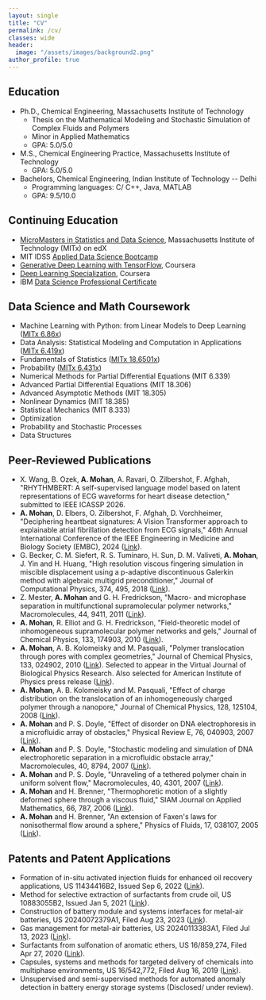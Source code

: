 ```yaml
---
layout: single
title: "CV"
permalink: /cv/
classes: wide
header:
  image: "/assets/images/background2.png"
author_profile: true
---
```


## Education
* Ph.D., Chemical Engineering, Massachusetts Institute of Technology
    * Thesis on the Mathematical Modeling and Stochastic Simulation of Complex Fluids and Polymers
    * Minor in Applied Mathematics
    * GPA: 5.0/5.0
* M.S., Chemical Engineering Practice, Massachusetts Institute of Technology
    * GPA: 5.0/5.0
* Bachelors, Chemical Engineering, Indian Institute of Technology -- Delhi
    * Programming languages: C/ C++, Java, MATLAB
    * GPA: 9.5/10.0

## Continuing Education
* [MicroMasters in Statistics and Data Science](https://credentials.edx.org/credentials/d3446efc119b461497f620a75ba4ac07/), Massachusetts Institute of Technology (MITx) on edX
* MIT IDSS [Applied Data Science Bootcamp](https://www.linkedin.com/in/arunamohan/overlay/1613015230698/single-media-viewer/?profileId=ACoAADHFiZIBLuthnVHOU_0CFzb08c6b-JzViKM)
* [Generative Deep Learning with TensorFlow](https://www.coursera.org/account/accomplishments/verify/HWDU7JF9CEKK), Coursera
* [Deep Learning Specialization](https://www.coursera.org/account/accomplishments/specialization/BA3KC75PNRNR?utm_source=link&utm_medium=certificate&utm_content=cert_image&utm_campaign=sharing_cta&utm_product=s12n), Coursera
* IBM [Data Science Professional Certificate](https://www.coursera.org/account/accomplishments/specialization/certificate/8PLL5GPDU4QD)

## Data Science and Math Coursework
* Machine Learning with Python: from Linear Models to Deep Learning ([MITx 6.86x](https://www.edx.org/course/machine-learning-with-python-from-linear-models-to))
* Data Analysis: Statistical Modeling and Computation in Applications ([MITx 6.419x](https://www.edx.org/course/statistics-computation-and-applications))
* Fundamentals of Statistics ([MITx 18.6501x](https://www.edx.org/course/fundamentals-of-statistics))
* Probability ([MITx 6.431x](https://www.edx.org/course/probability-the-science-of-uncertainty-and-data)) 
* Numerical Methods for Partial Differential Equations (MIT 6.339)
* Advanced Partial Differential Equations (MIT 18.306)
* Advanced Asymptotic Methods (MIT 18.305)
* Nonlinear Dynamics (MIT 18.385)
* Statistical Mechanics (MIT 8.333)
* Optimization
* Probability and Stochastic Processes
* Data Structures

## Peer-Reviewed Publications
* X. Wang, B. Ozek, **A. Mohan**, A. Ravari, O. Zilbershot, F. Afghah, "RHYTHMBERT: A self-supervised language model based on latent representations of ECG waveforms for heart disease detection," submitted to IEEE ICASSP 2026.
* **A. Mohan**, D. Elbers, O. Zilbershot, F. Afghah, D. Vorchheimer, "Deciphering heartbeat signatures: A Vision Transformer approach to explainable atrial fibrillation detection from ECG signals," 46th Annual International Conference of the IEEE Engineering in Medicine and Biology Society (EMBC), 2024 ([Link](https://ieeexplore.ieee.org/document/10782666/)).
* G. Becker, C. M. Siefert, R. S. Tuminaro, H. Sun, D. M. Valiveti, **A. Mohan**, J. Yin and H. Huang, "High resolution viscous fingering simulation in miscible displacement using a p-adaptive discontinuous Galerkin method with algebraic multigrid preconditioner," Journal of Computational Physics, 374, 495, 2018 ([Link](https://www.sciencedirect.com/science/article/abs/pii/S0021999118304571)).
* Z. Mester, **A. Mohan** and G. H. Fredrickson, "Macro- and microphase separation in multifunctional supramolecular polymer networks," Macromolecules, 44, 9411, 2011 ([Link](https://pubs.acs.org/doi/10.1021/ma201551c)).
* **A. Mohan**, R. Elliot and G. H. Fredrickson, "Field-theoretic model of inhomogeneous supramolecular polymer networks and gels," Journal of Chemical Physics, 133, 174903, 2010 ([Link](https://doi.org/10.1063/1.3497038)).
* **A. Mohan**, A. B. Kolomeisky and M. Pasquali, "Polymer translocation through pores with complex geometries," Journal of Chemical Physics, 133, 024902, 2010 ([Link](https://doi.org/10.1063/1.3458821)). Selected to appear in the Virtual Journal of Biological Physics Research. Also selected for American Institute of Physics press release ([Link](https://www.eurekalert.org/news-releases/600398)).
* **A. Mohan**, A. B. Kolomeisky and M. Pasquali, "Effect of charge distribution on the translocation of an inhomogeneously charged polymer through a nanopore," Journal of Chemical Physics, 128, 125104, 2008 ([Link](https://doi.org/10.1063/1.2868777)).
* **A. Mohan** and P. S. Doyle, "Effect of disorder on DNA electrophoresis in a microfluidic array of obstacles," Physical Review E, 76, 040903, 2007 ([Link](https://doi.org/10.1103/PhysRevE.76.040903)).
* **A. Mohan** and P. S. Doyle, "Stochastic modeling and simulation of DNA electrophoretic separation in a microfluidic obstacle array," Macromolecules, 40, 8794, 2007 ([Link](https://pubs.acs.org/doi/10.1021/ma071354e)).
* **A. Mohan** and P. S. Doyle, "Unraveling of a tethered polymer chain in uniform solvent flow," Macromolecules, 40, 4301, 2007 ([Link](https://pubs.acs.org/doi/10.1021/ma070050p)).
* **A. Mohan** and H. Brenner, "Thermophoretic motion of a slightly deformed sphere through a viscous fluid," SIAM Journal on Applied Mathematics, 66, 787, 2006 ([Link](https://epubs.siam.org/doi/10.1137/050632075)).
* **A. Mohan** and H. Brenner, "An extension of Faxen's laws for nonisothermal flow around a sphere," Physics of Fluids, 17, 038107, 2005 ([Link](https://doi.org/10.1063/1.1858431)).

## Patents and Patent Applications
* Formation of in-situ activated injection fluids for enhanced oil recovery applications, US 11434416B2, Issued Sep 6, 2022 ([Link](https://patents.google.com/patent/US11434416B2/en)).
* Method for selective extraction of surfactants from crude oil, US 10883055B2, Issued Jan 5, 2021 ([Link](https://patents.google.com/patent/US10883055B2/en)).
* Construction of battery module and systems interfaces for metal-air batteries, US 20240072379A1, Filed Aug 23, 2023 ([Link](https://patents.google.com/patent/US20240072379A1/en)).
* Gas management for metal-air batteries, US 20240113383A1, Filed Jul 13, 2023 ([Link](https://patents.google.com/patent/US20240113383A1)).
* Surfactants from sulfonation of aromatic ethers, US 16/859,274, Filed Apr 27, 2020 ([Link](https://patents.google.com/patent/US20200377450A1/en)).
* Capsules, systems and methods for targeted delivery of chemicals into multiphase environments, US 16/542,772, Filed Aug 16, 2019 ([Link](https://patents.google.com/patent/US20200063028A1/en)). 
* Unsupervised and semi-supervised methods for automated anomaly detection in battery energy storage systems (Disclosed/ under review).
